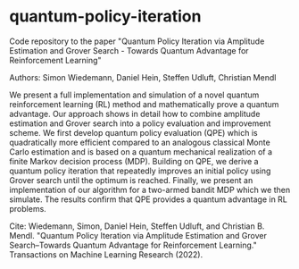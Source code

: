 # quantum-policy-iteration
Code repository to the paper "Quantum Policy Iteration via Amplitude Estimation and Grover Search - Towards Quantum Advantage for Reinforcement Learning"

Authors: Simon Wiedemann, Daniel Hein, Steffen Udluft, Christian Mendl

We present a full implementation and simulation of a novel quantum reinforcement learning (RL) method and mathematically prove a quantum advantage. Our approach shows in detail how to combine amplitude estimation and Grover search into a policy evaluation and improvement scheme. We first develop quantum policy evaluation (QPE) which is quadratically more efficient compared to an analogous classical Monte Carlo estimation and is based on a quantum mechanical realization of a finite Markov decision process (MDP). Building on QPE, we derive a quantum policy iteration that repeatedly improves an initial policy using Grover search until the optimum is reached. Finally, we present an implementation of our algorithm for a two-armed bandit MDP which we then simulate. The results confirm that QPE provides a quantum advantage in RL problems.

Cite: Wiedemann, Simon, Daniel Hein, Steffen Udluft, and Christian B. Mendl. "Quantum Policy Iteration via Amplitude Estimation and Grover Search–Towards Quantum Advantage for Reinforcement Learning." Transactions on Machine Learning Research (2022).

